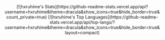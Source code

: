 
<div align="center" float="left">  
[![hxruhime's Stats](https://github-readme-stats.vercel.app/api?username=hxruhime&theme=dracula&show_icons=true&hide_border=true&count_private=true)  
[![hxruhime's Top Languages](https://github-readme-stats.vercel.app/api/top-langs/?username=hxruhime&theme=dracula&show_icons=true&hide_border=true&layout=compact)
</div>

